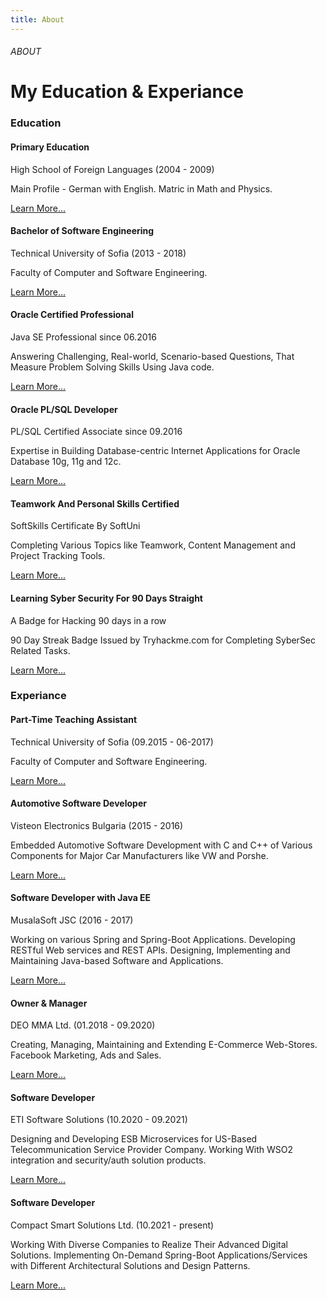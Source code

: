 ```yaml
---
title: About
---
```

<div class="container full-height flex-lg-col">
    <div class="row pb-4" >
        <div class="col-lg-8">
            <h6 class="text-brand">ABOUT</h6>
            <h1 class="link-custom">My Education & Experiance</h1>
        </div>
    </div>
    <div class="row gy-6">
        <div class="col-lg-6">
            <h3 class="mb-4 link-custom" ><i class="fa-solid fa-graduation-cap"></i> Education</h3>
            <div class="row gy-4">
                <div class="col-12">
                    <div class="bg-base about-card p-4 rounded-4 shadow-effect">
                        <h4>Primary Education</h4>
                        <p class="text-brand mb-2">High School of Foreign Languages (2004 - 2009)</p>
                        <p class="mb-0">Main Profile - German with English. Matric in Math and Physics. </p>
                        <div class="link-custom"><a target="_blank" href="https://botev-kardzhali.com">Learn More...</a></div>
                    </div>
                </div>
                <div class="col-12">
                    <div class="bg-base about-card p-4 rounded-4 shadow-effect">
                        <h4>Bachelor of Software Engineering</h4>
                        <p class="text-brand mb-2">Technical University of Sofia (2013 - 2018)</p>
                        <p class="mb-0">Faculty of Computer and Software Engineering.</p>
                        <div class="link-custom"><a target="_blank" href="https://www.tu-sofia.bg/">Learn More...</a></div>
                    </div>
                </div>
                <div class="col-12">
                    <div class="bg-base about-card p-4 rounded-4 shadow-effect">
                        <h4>Oracle Certified Professional</h4>
                        <p class="text-brand mb-2">Java SE Professional since 06.2016</p>
                        <p class="mb-0">Answering Challenging, Real-world, Scenario-based Questions, That Measure Problem Solving Skills Using Java code.</p>
                        <div class="link-custom"><a target="_blank" href="https://www.credly.com/badges/ed662413-62c6-4c1e-b914-4871cac7b806">Learn More...</a></div>
                    </div>
                </div>
                <div class="col-12">
                    <div class="bg-base p-4 about-card rounded-4 shadow-effect">
                        <h4>Oracle PL/SQL Developer</h4>
                        <p class="text-brand mb-2">PL/SQL Certified Associate since 09.2016</p>
                        <p class="mb-0">Expertise in Building Database-centric Internet Applications for Oracle Database 10g, 11g and 12c.</p>
                        <div class="link-custom"><a target="_blank" href="https://www.credly.com/badges/d380554a-283c-4eb9-8cfa-efe04e3e5091">Learn More...</a></div>
                    </div>
                </div>
                <div class="col-12">
                    <div class="bg-base p-4 about-card rounded-4 shadow-effect">
                        <h4>Teamwork And Personal Skills Certified</h4>
                        <p class="text-brand mb-2">SoftSkills Certificate By SoftUni</p>
                        <p class="mb-0">Completing Various Topics like Teamwork, Content Management and Project Tracking Tools.</p>
                        <div class="link-custom"><a target="_blank" href="https://softuni.bg/certificates/details/4044/8cf99acd">Learn More...</a></div>
                    </div>
                </div>
                <div class="col-12">
                    <div class="bg-base p-4 about-card rounded-4 shadow-effect">
                        <h4>Learning Syber Security For 90 Days Straight</h4>
                        <p class="text-brand mb-2">A Badge for Hacking 90 days in a row</p>
                        <p class="mb-0">90 Day Streak Badge Issued by Tryhackme.com for Completing SyberSec Related Tasks.</p>
                        <div class="link-custom"><a target="_blank" href="https://tryhackme.com/kolimanred/badges/90-day-streak">Learn More...</a></div>
                    </div>
                </div>
            </div>
        </div>
        <!-- Right Side-->
        <div class="col-lg-6">
            <h3 class="mb-4 link-custom" ><i class="fa-solid fa-terminal"></i> Experiance</h3>
            <div class="row gy-4">
                <div class="col-12">
                    <div class="bg-base about-card p-4 rounded-4 shadow-effect">
                        <h4>Part-Time Teaching Assistant</h4>
                        <p class="text-brand mb-2">Technical University of Sofia (09.2015 - 06-2017)</p>
                        <p class="mb-0">Faculty of Computer and Software Engineering.</p>
                        <div class="link-custom"><a target="_blank" href="http://pct.tu-sofia.bg/moodle001/file.php/1/Protokoli/2015-2016/protokol-02_05102015.pdf">Learn More...</a></div>
                    </div>
                </div>
                <div class="col-12">
                    <div class="about-card bg-base p-4 rounded-4 shadow-effect">
                        <h4>Automotive Software Developer</h4>
                        <p class="text-brand mb-2">Visteon Electronics Bulgaria (2015 - 2016)</p>
                        <p class="mb-0">Embedded Automotive Software Development with C and C++ of Various Components for Major Car Manufacturers like VW and Porshe.</p>
                        <div class="link-custom"><a target="_blank" href="https://visteon.bg/">Learn More...</a></div>
                    </div>
                </div>
                <div class="col-12">
                    <div class="about-card bg-base p-4 rounded-4 shadow-effect">
                        <h4>Software Developer with Java EE</h4>
                        <p class="text-brand mb-2">MusalaSoft JSC (2016 - 2017)</p>
                        <p class="mb-0">Working on various Spring and Spring-Boot Applications. Developing RESTful Web services and REST APIs. Designing, Implementing and Maintaining Java-based Software and Applications.</p>
                        <div class="link-custom"><a target="_blank" href="https://www.musala.com/">Learn More...</a></div>
                    </div>
                </div>
                <div class="col-12">
                    <div class="about-card bg-base p-4 rounded-4 shadow-effect">
                        <h4>Owner & Manager</h4>
                        <p class="text-brand mb-2">DEO MMA Ltd. (01.2018 - 09.2020)</p>
                        <p class="mb-0">Creating, Managing, Maintaining and Extending E-Commerce Web-Stores. Facebook Marketing, Ads and Sales. </p>
                        <div class="link-custom"><a href="#">Learn More...</a></div>
                    </div>
                </div>
                <div class="col-12">
                    <div class="about-card bg-base p-4 rounded-4 shadow-effect">
                        <h4>Software Developer</h4>
                        <p class="text-brand mb-2">ETI Software Solutions (10.2020 - 09.2021)</p>
                        <p class="mb-0">Designing and Developing ESB Microservices for US-Based Telecommunication Service Provider Company. Working With WSO2 integration and security/auth solution products.</p>
                        <div class="link-custom"><a target="_blank" href="https://etisoftware.com">Learn More...</a></div>
                    </div>
                </div>
                <div class="col-12">
                    <div class="about-card bg-base p-4 rounded-4 shadow-effect">
                        <h4>Software Developer</h4>
                        <p class="text-brand mb-2">Compact Smart Solutions Ltd. (10.2021 - present)</p>
                        <p class="mb-0">Working With Diverse Companies to Realize Their Advanced Digital Solutions. Implementing On-Demand Spring-Boot Applications/Services with Different Architectural Solutions and Design Patterns.</p>
                        <div class="link-custom"><a href="#">Learn More...</a></div>
                    </div>
                </div>
            </div>
        </div>
    </div>
    </div>